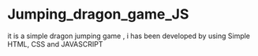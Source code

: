 # Jumping_dragon_game_JS
it is a simple dragon jumping game , i has been developed by using Simple HTML, CSS and JAVASCRIPT
